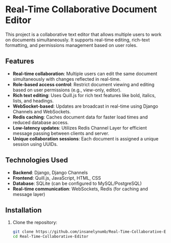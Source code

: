 # Real-Time Collaborative Document Editor

This project is a collaborative text editor that allows multiple users to work on documents simultaneously. It supports real-time editing, rich-text formatting, and permissions management based on user roles.

## Features

- **Real-time collaboration**: Multiple users can edit the same document simultaneously with changes reflected in real-time.
- **Role-based access control**: Restrict document viewing and editing based on user permissions (e.g., view-only, editor).
- **Rich text editing**: Uses Quill.js for rich text features like bold, italics, lists, and headings.
- **WebSocket-based**: Updates are broadcast in real-time using Django Channels and WebSockets.
- **Redis caching**: Caches document data for faster load times and reduced database access.
- **Low-latency updates**: Utilizes Redis Channel Layer for efficient message passing between clients and server.
- **Unique collaboration sessions**: Each document is assigned a unique session using UUIDs.

## Technologies Used

- **Backend**: Django, Django Channels
- **Frontend**: Quill.js, JavaScript, HTML, CSS
- **Database**: SQLite (can be configured to MySQL/PostgreSQL)
- **Real-time communication**: WebSockets, Redis (for caching and message layer)

## Installation

1. Clone the repository:

   ```bash
   git clone https://github.com/insanelynumb/Real-Time-Collaborative-Editor.git
   cd Real-Time-Collaborative-Editor
